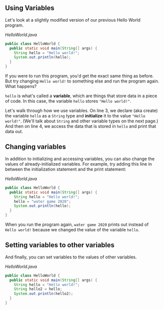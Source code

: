 ## Using Variables

Let's look at a slightly modified version of our previous Hello World program.

_HelloWorld.java_
```java
public class HelloWorld {
  public static void main(String[] args) {
    String hello = "Hello world!";
    System.out.println(hello);
  }
}
```

If you were to run this program, you'd get the exact same thing as before. But try changing `Hello world!` to something else and run the program again. What happens?

`hello` is what's called a **variable**, which are things that store data in a piece of code. In this case, the variable `hello` stores `"Hello world!"`. 

Let's walk through how we use variables. On line 3, we declare (aka create) the variable `hello` as a `String` type and **initialize** it to the value `"Hello world!"`. (We'll talk about `String` and other variable types on the next page.) And then on line 4, we access the data that is stored in `hello` and print that data out. 

## Changing variables

In addition to initializing and accessing variables, you can also change the values of already-initialized variables. For example, try adding this line in between the initialization statement and the print statement:

_HelloWorld.java_
```java hl_lines="4"
public class HelloWorld {
  public static void main(String[] args) {
    String hello = "Hello world!";
    hello = "water game 2020";
    System.out.println(hello);
  }
}
```
When you run the program again, `water game 2020` prints out instead of `Hello world!` because we changed the value of the variable `hello`.

## Setting variables to other variables

And finally, you can set variables to the values of other variables.

_HelloWorld.java_
```java hl_lines="4"
public class HelloWorld {
  public static void main(String[] args) {
    String hello = "Hello world!";
    String hello2 = hello;
    System.out.println(hello2);
  }
}
```